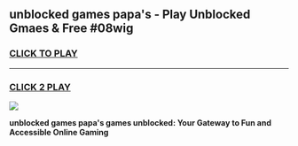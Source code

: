 
## unblocked games papa's - Play Unblocked Gmaes & Free #08wig
<h3>
<a href="https://news.freeplayer.one?title=unblocked_games_papa's&ref=03M">CLICK TO PLAY</a></h3>
<hr>

<h3>
<a href="https://news.freeplayer.one?title=unblocked_games_papa's&ref=03M">CLICK 2 PLAY</a>
  
</h3>

<a href="https://news.freeplayer.one?title=unblocked_games_papa's&ref=03M"><img src="https://clearcache.store/games.png"></a>


**unblocked games papa's games unblocked: Your Gateway to Fun and Accessible Online Gaming**
